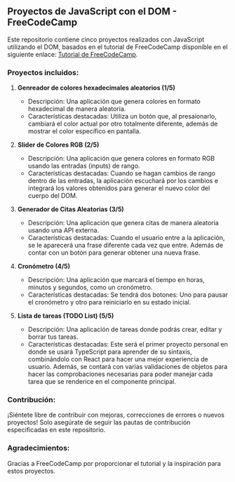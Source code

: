 ## Proyectos de JavaScript con el DOM - FreeCodeCamp

Este repositorio contiene cinco proyectos realizados con JavaScript utilizando el DOM, basados en el tutorial de FreeCodeCamp disponible en el siguiente enlace: [Tutorial de FreeCodeCamp](https://www.youtube.com/watch?v=koiPxFFiqJ4&t=10001s).

### Proyectos incluidos:

1. **Genreador de colores hexadecimales aleatorios (1/5)**

   - Descripción: Una aplicación que genera colores en formato hexadecimal de manera aleatoria.
   - Características destacadas: Utiliza un botón que, al presaionarlo, cambiará el color actual por otro totalmente diferente, además de mostrar el color específico en pantalla.

2. **Slider de Colores RGB (2/5)**

   - Descripción: Una aplicación que genera colores en formato RGB usando las entradas (inputs) de rango.
   - Características destacadas: Cuando se hagan cambios de rango dentro de las entradas, la aplicación escuchará por los cambios e integrará los valores obtenidos para generar el nuevo color del cuerpo del DOM.

3. **Generador de Citas Aleatorias (3/5)**

   - Descripción: Una aplicación que genera citas de manera aleatoria usando una API externa.
   - Características destacadas: Cuando el usuario entre a la aplicación, se le aparecerá una frase diferente cada vez que entre. Además de contar con un botón para generar obtener una nueva frase.

4. **Cronómetro (4/5)**
   - Descripción: Una aplicación que marcará el tiempo en horas, minutos y segundos, como un cronómetro.
   - Características destacadas: Se tendrá dos botones: Uno para pausar el cronómetro y otro para reiniciarlo en su estado inicial.

5. **Lista de tareas (TODO List) (5/5)**
   - Descripción: Una aplicación de tareas donde podrás crear, editar y borrar tus tareas.
   - Características destacadas: Este será el primer proyecto personal en donde se usará TypeScript para aprender de su sintaxis, combinándolo con React para hacer una mejor experiencia de usuario. Además, se contará con varias validaciones de objetos para hacer las comprobaciones necesarias para poder manejar cada tarea que se renderice en el componente principal.

### Contribución:

¡Siéntete libre de contribuir con mejoras, correcciones de errores o nuevos proyectos! Solo asegúrate de seguir las pautas de contribución especificadas en este repositorio.

### Agradecimientos:

Gracias a FreeCodeCamp por proporcionar el tutorial y la inspiración para estos proyectos.

